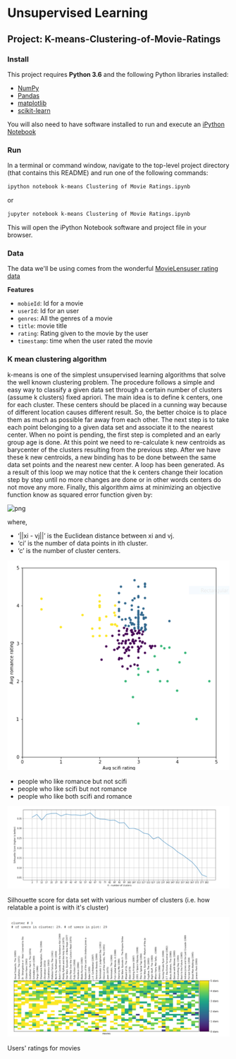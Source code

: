# Unsupervised Learning
## Project: K-means-Clustering-of-Movie-Ratings

### Install

This project requires **Python 3.6** and the following Python libraries installed:

- [NumPy](http://www.numpy.org/)
- [Pandas](http://pandas.pydata.org)
- [matplotlib](http://matplotlib.org/)
- [scikit-learn](http://scikit-learn.org/stable/)

You will also need to have software installed to run and execute an [iPython Notebook](http://ipython.org/notebook.html)

### Run

In a terminal or command window, navigate to the top-level project directory (that contains this README) and run one of the following commands:

```bash
ipython notebook k-means Clustering of Movie Ratings.ipynb
```  
or
```bash
jupyter notebook k-means Clustering of Movie Ratings.ipynb
```

This will open the iPython Notebook software and project file in your browser.

### Data

The data we'll be using comes from the wonderful [MovieLens](https://movielens.org/)[user rating data](https://grouplens.org/datasets/movielens/)

**Features**
- `mobieId`: Id for a movie
- `userId`: Id for an user
- `genres`: All the genres of a movie
- `title`: movie title
- `rating`: Rating given to the movie by the user
- `timestamp`: time when the user rated the movie 

### K mean clustering algorithm

k-means is  one of  the simplest unsupervised  learning  algorithms  that  solve  the well  known clustering problem. The procedure follows a simple and  easy  way  to classify a given data set  through a certain number of  clusters (assume k clusters) fixed apriori. The  main  idea  is to define k centers, one for each cluster. These centers  should  be placed in a cunning  way  because of  different  location  causes different  result. So, the better  choice  is  to place them  as  much as possible  far away from each other. The  next  step is to take each point belonging  to a  given data set and associate it to the nearest center. When no point  is  pending,  the first step is completed and an early group age  is done. At this point we need to re-calculate k new centroids as barycenter of  the clusters resulting from the previous step. After we have these k new centroids, a new binding has to be done  between  the same data set points  and  the nearest new center. A loop has been generated. As a result of  this loop we  may  notice that the k centers change their location step by step until no more changes  are done or  in  other words centers do not move any more. Finally, this  algorithm  aims at  minimizing  an objective function know as squared error function given by:

![png](https://sites.google.com/site/dataclusteringalgorithms/_/rsrc/1273047853039/k-means-clustering-algorithm/kmeans.JPG)

where,

- ‘||xi - vj||’ is the Euclidean distance between xi and vj.
- ‘ci’ is the number of data points in ith cluster. 
- ‘c’ is the number of cluster centers.

![cluster Image](https://github.com/shashank136/k-means-Clustering-of-Movie-Ratings/blob/master/image/cluster.png)

- people who like romance but not scifi
- people who like scifi but not romance
- people who like both scifi and romance

![png](https://github.com/shashank136/k-means-Clustering-of-Movie-Ratings/blob/master/image/silhouette.png)

Silhouette score for data set with various number of clusters (i.e. how relatable a point is with it's cluster)

![png](https://github.com/shashank136/k-means-Clustering-of-Movie-Ratings/blob/master/image/userplot.png)

Users' ratings for movies
